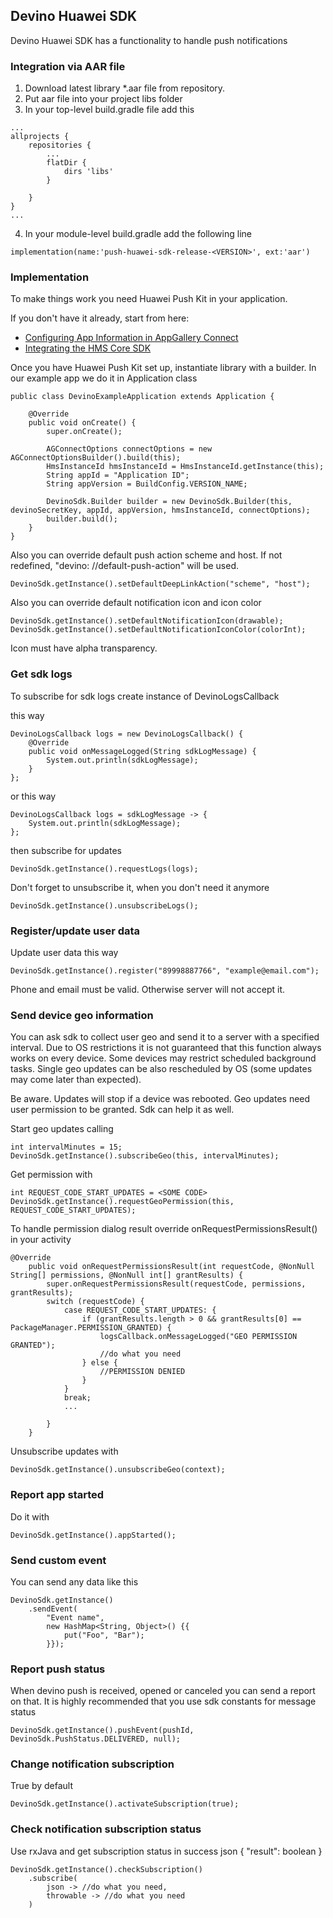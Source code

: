 ## Devino Huawei SDK

Devino Huawei SDK has a functionality to handle push notifications


### Integration via AAR file
1. Download latest library *.aar file from repository.
2. Put aar file into your project libs folder
3. In your top-level build.gradle file add this
```
...
allprojects {
    repositories {
        ...
        flatDir {
            dirs 'libs'
        }
        
    }
}
...
```
4. In your module-level build.gradle add the following line
```
implementation(name:'push-huawei-sdk-release-<VERSION>', ext:'aar')
```


### Implementation

To make things work you need Huawei Push Kit in your application.

If you don't have it already, start from here:
* [Configuring App Information in AppGallery Connect](https://developer.huawei.com/consumer/en/doc/development/HMSCore-Guides/android-config-agc-0000001050170137)
* [Integrating the HMS Core SDK](https://developer.huawei.com/consumer/en/doc/development/HMSCore-Guides/android-integrating-sdk-0000001050040084)

Once you have Huawei Push Kit set up, instantiate library with a builder.
In our example app we do it in Application class

```
public class DevinoExampleApplication extends Application {

    @Override
    public void onCreate() {
        super.onCreate();

        AGConnectOptions connectOptions = new AGConnectOptionsBuilder().build(this);
        HmsInstanceId hmsInstanceId = HmsInstanceId.getInstance(this);
        String appId = "Application ID";
        String appVersion = BuildConfig.VERSION_NAME;

        DevinoSdk.Builder builder = new DevinoSdk.Builder(this, devinoSecretKey, appId, appVersion, hmsInstanceId, connectOptions);
        builder.build();
    }
}
```

Also you can override default push action scheme and host. If not redefined, "devino:
//default-push-action" will be used.

```
DevinoSdk.getInstance().setDefaultDeepLinkAction("scheme", "host");
```

Also you can override default notification icon and icon color

```
DevinoSdk.getInstance().setDefaultNotificationIcon(drawable);
DevinoSdk.getInstance().setDefaultNotificationIconColor(colorInt);
```

Icon must have alpha transparency.

### Get sdk logs

To subscribe for sdk logs create instance of DevinoLogsCallback

this way

```
DevinoLogsCallback logs = new DevinoLogsCallback() {
    @Override
    public void onMessageLogged(String sdkLogMessage) {
        System.out.println(sdkLogMessage);
    }
};
```

or this way

```
DevinoLogsCallback logs = sdkLogMessage -> {
    System.out.println(sdkLogMessage);
};
```

then subscribe for updates


```
DevinoSdk.getInstance().requestLogs(logs);
```

Don't forget to unsubscribe it, when you don't need it anymore
```
DevinoSdk.getInstance().unsubscribeLogs();
```


### Register/update user data
Update user data this way

```
DevinoSdk.getInstance().register("89998887766", "example@email.com");
```

Phone and email must be valid. Otherwise server will not accept it.

### Send device geo information
You can ask sdk to collect user geo and send it to a server with a specified interval.
Due to OS restrictions it is not guaranteed that this function always works on every device.
Some devices may restrict scheduled background tasks. Single geo updates can be also rescheduled by OS (some updates may come later than expected).

Be aware. Updates will stop if a device was rebooted.
Geo updates need user permission to be granted. Sdk can help it as well.

Start geo updates calling 
```
int intervalMinutes = 15;
DevinoSdk.getInstance().subscribeGeo(this, intervalMinutes);
```

Get permission with
```
int REQUEST_CODE_START_UPDATES = <SOME CODE>
DevinoSdk.getInstance().requestGeoPermission(this, REQUEST_CODE_START_UPDATES);
```

To handle permission dialog result override onRequestPermissionsResult() in your activity

```
@Override
    public void onRequestPermissionsResult(int requestCode, @NonNull String[] permissions, @NonNull int[] grantResults) {
        super.onRequestPermissionsResult(requestCode, permissions, grantResults);
        switch (requestCode) {
            case REQUEST_CODE_START_UPDATES: {
                if (grantResults.length > 0 && grantResults[0] == PackageManager.PERMISSION_GRANTED) {
                    logsCallback.onMessageLogged("GEO PERMISSION GRANTED");
                    //do what you need
                } else {
                    //PERMISSION DENIED
                }
            }
            break;
            ...

        }
    }
```

Unsubscribe updates with
```
DevinoSdk.getInstance().unsubscribeGeo(context);
```


### Report app started

Do it with

```
DevinoSdk.getInstance().appStarted();
```


### Send custom event

You can send any data like this
```
DevinoSdk.getInstance()
    .sendEvent(
        "Event name", 
        new HashMap<String, Object>() {{
            put("Foo", "Bar");
        }});
```


### Report push status

When devino push is received, opened or canceled you can send a report on that.
It is highly recommended that you use sdk constants for message status

```
DevinoSdk.getInstance().pushEvent(pushId, DevinoSdk.PushStatus.DELIVERED, null);
```

### Change notification subscription

True by default
```
DevinoSdk.getInstance().activateSubscription(true);
```

### Check notification subscription status
Use rxJava and get subscription status in success json { "result": boolean }
```
DevinoSdk.getInstance().checkSubscription()
    .subscribe(
        json -> //do what you need,
        throwable -> //do what you need
    )
```